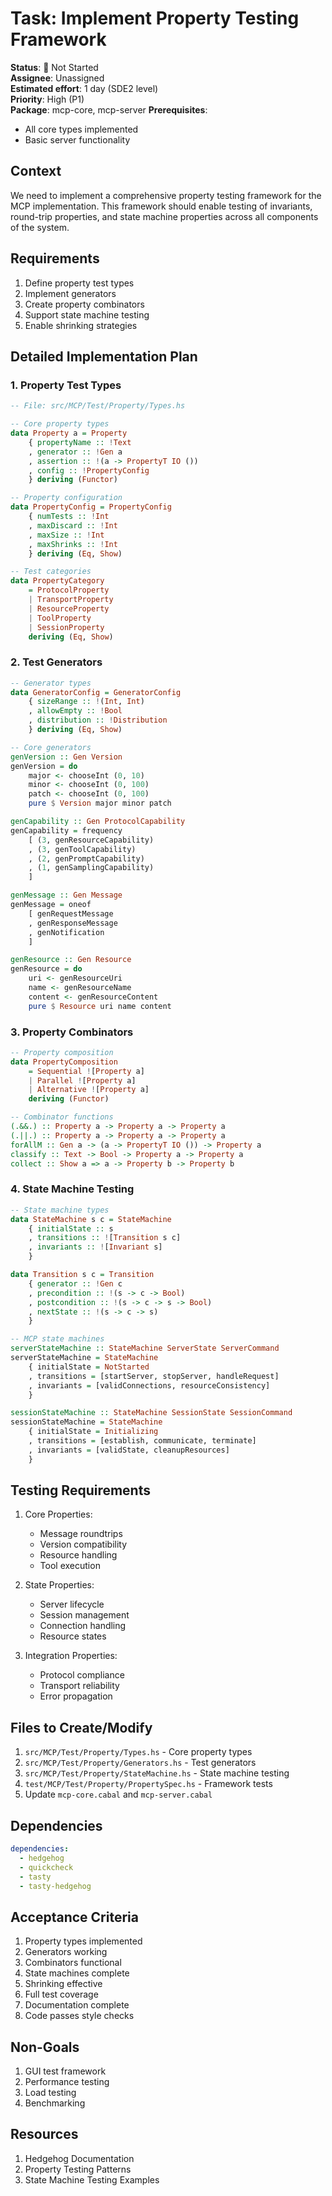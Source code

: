 # Task: Implement Property Testing Framework

**Status**: 🔴 Not Started  
**Assignee**: Unassigned  
**Estimated effort**: 1 day (SDE2 level)  
**Priority**: High (P1)  
**Package**: mcp-core, mcp-server
**Prerequisites**: 
- All core types implemented
- Basic server functionality

## Context
We need to implement a comprehensive property testing framework for the MCP implementation. This framework should enable testing of invariants, round-trip properties, and state machine properties across all components of the system.

## Requirements
1. Define property test types
2. Implement generators
3. Create property combinators
4. Support state machine testing
5. Enable shrinking strategies

## Detailed Implementation Plan

### 1. Property Test Types

```haskell
-- File: src/MCP/Test/Property/Types.hs

-- Core property types
data Property a = Property
    { propertyName :: !Text
    , generator :: !Gen a
    , assertion :: !(a -> PropertyT IO ())
    , config :: !PropertyConfig
    } deriving (Functor)

-- Property configuration
data PropertyConfig = PropertyConfig
    { numTests :: !Int
    , maxDiscard :: !Int
    , maxSize :: !Int
    , maxShrinks :: !Int
    } deriving (Eq, Show)

-- Test categories
data PropertyCategory
    = ProtocolProperty
    | TransportProperty
    | ResourceProperty
    | ToolProperty
    | SessionProperty
    deriving (Eq, Show)
```

### 2. Test Generators

```haskell
-- Generator types
data GeneratorConfig = GeneratorConfig
    { sizeRange :: !(Int, Int)
    , allowEmpty :: !Bool
    , distribution :: !Distribution
    } deriving (Eq, Show)

-- Core generators
genVersion :: Gen Version
genVersion = do
    major <- chooseInt (0, 10)
    minor <- chooseInt (0, 100)
    patch <- chooseInt (0, 100)
    pure $ Version major minor patch

genCapability :: Gen ProtocolCapability
genCapability = frequency
    [ (3, genResourceCapability)
    , (3, genToolCapability)
    , (2, genPromptCapability)
    , (1, genSamplingCapability)
    ]

genMessage :: Gen Message
genMessage = oneof
    [ genRequestMessage
    , genResponseMessage
    , genNotification
    ]

genResource :: Gen Resource
genResource = do
    uri <- genResourceUri
    name <- genResourceName
    content <- genResourceContent
    pure $ Resource uri name content
```

### 3. Property Combinators

```haskell
-- Property composition
data PropertyComposition
    = Sequential ![Property a]
    | Parallel ![Property a]
    | Alternative ![Property a]
    deriving (Functor)

-- Combinator functions
(.&&.) :: Property a -> Property a -> Property a
(.||.) :: Property a -> Property a -> Property a
forAllM :: Gen a -> (a -> PropertyT IO ()) -> Property a
classify :: Text -> Bool -> Property a -> Property a
collect :: Show a => a -> Property b -> Property b
```

### 4. State Machine Testing

```haskell
-- State machine types
data StateMachine s c = StateMachine
    { initialState :: s
    , transitions :: ![Transition s c]
    , invariants :: ![Invariant s]
    }

data Transition s c = Transition
    { generator :: !Gen c
    , precondition :: !(s -> c -> Bool)
    , postcondition :: !(s -> c -> s -> Bool)
    , nextState :: !(s -> c -> s)
    }

-- MCP state machines
serverStateMachine :: StateMachine ServerState ServerCommand
serverStateMachine = StateMachine
    { initialState = NotStarted
    , transitions = [startServer, stopServer, handleRequest]
    , invariants = [validConnections, resourceConsistency]
    }

sessionStateMachine :: StateMachine SessionState SessionCommand
sessionStateMachine = StateMachine
    { initialState = Initializing
    , transitions = [establish, communicate, terminate]
    , invariants = [validState, cleanupResources]
    }
```

## Testing Requirements

1. Core Properties:
   - Message roundtrips
   - Version compatibility
   - Resource handling
   - Tool execution

2. State Properties:
   - Server lifecycle
   - Session management
   - Connection handling
   - Resource states

3. Integration Properties:
   - Protocol compliance
   - Transport reliability
   - Error propagation

## Files to Create/Modify
1. `src/MCP/Test/Property/Types.hs` - Core property types
2. `src/MCP/Test/Property/Generators.hs` - Test generators
3. `src/MCP/Test/Property/StateMachine.hs` - State machine testing
4. `test/MCP/Test/Property/PropertySpec.hs` - Framework tests
5. Update `mcp-core.cabal` and `mcp-server.cabal`

## Dependencies
```yaml
dependencies:
  - hedgehog
  - quickcheck
  - tasty
  - tasty-hedgehog
```

## Acceptance Criteria
1. Property types implemented
2. Generators working
3. Combinators functional
4. State machines complete
5. Shrinking effective
6. Full test coverage
7. Documentation complete
8. Code passes style checks

## Non-Goals
1. GUI test framework
2. Performance testing
3. Load testing
4. Benchmarking

## Resources
1. Hedgehog Documentation
2. Property Testing Patterns
3. State Machine Testing Examples